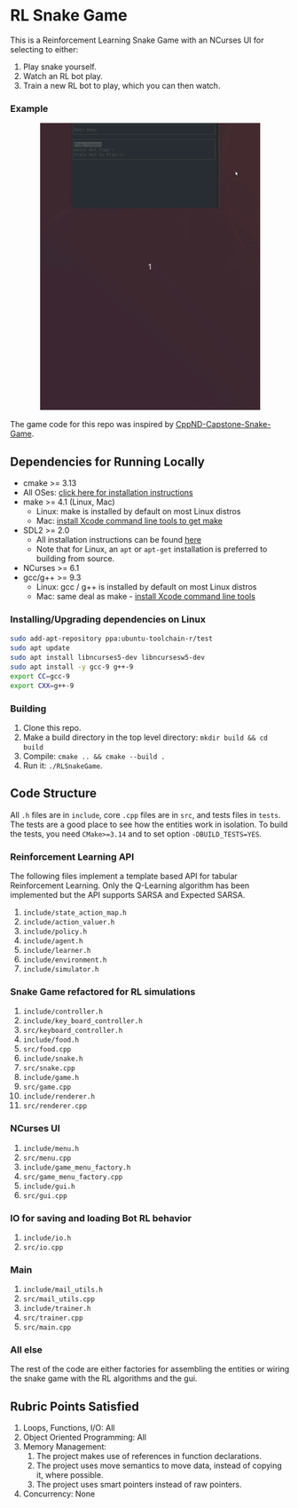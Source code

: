 # RL Snake Game
This is a Reinforcement Learning Snake Game with an NCurses UI for selecting to either:
1. Play snake yourself.
1. Watch an RL bot play.
1. Train a new RL bot to play, which you can then watch.

### Example
<p align="center">
<img src="snake_game.gif"/>
</p>

The game code for this repo was inspired
by [CppND-Capstone-Snake-Game](https://github.com/udacity/CppND-Capstone-Snake-Game).

## Dependencies for Running Locally
* cmake >= 3.13
* All OSes: [click here for installation instructions](https://cmake.org/install/)
* make >= 4.1 (Linux, Mac)
    * Linux: make is installed by default on most Linux distros
    * Mac: [install Xcode command line tools to get make](https://developer.apple.com/xcode/features/)
* SDL2 >= 2.0
    * All installation instructions can be found [here](https://wiki.libsdl.org/Installation)
    * Note that for Linux, an `apt` or `apt-get` installation is preferred to building from source.
* NCurses >= 6.1
* gcc/g++ >= 9.3
    * Linux: gcc / g++ is installed by default on most Linux distros
    * Mac: same deal as make - [install Xcode command line tools](https://developer.apple.com/xcode/features/)

### Installing/Upgrading dependencies on Linux
```bash
sudo add-apt-repository ppa:ubuntu-toolchain-r/test
sudo apt update
sudo apt install libncurses5-dev libncursesw5-dev
sudo apt install -y gcc-9 g++-9
export CC=gcc-9
export CXX=g++-9
```

### Building
1. Clone this repo.
2. Make a build directory in the top level directory: `mkdir build && cd build`
3. Compile: `cmake .. && cmake --build .`
4. Run it: `./RLSnakeGame`.

## Code Structure
All `.h` files are in `include`, core `.cpp` files are in `src`, and tests files in `tests`. The tests are a good place
to see how the entities work in isolation. To build the tests, you need `CMake>=3.14` and to set 
option `-DBUILD_TESTS=YES`.

### Reinforcement Learning API
The following files implement a template based API for tabular Reinforcement Learning. Only the 
Q-Learning algorithm has been implemented but the API supports SARSA and Expected SARSA.
1. `include/state_action_map.h`
1. `include/action_valuer.h`
1. `include/policy.h`
1. `include/agent.h`
1. `include/learner.h`
1. `include/environment.h`
1. `include/simulator.h`

### Snake Game refactored for RL simulations
1. `include/controller.h`
1. `include/key_board_controller.h`
1. `src/keyboard_controller.h`
1. `include/food.h`
1. `src/food.cpp`
1. `include/snake.h`
1. `src/snake.cpp`
1. `include/game.h`
1. `src/game.cpp`
1. `include/renderer.h`
1. `src/renderer.cpp`

### NCurses UI
1. `include/menu.h`
1. `src/menu.cpp`
1. `include/game_menu_factory.h`
1. `src/game_menu_factory.cpp`
1. `include/gui.h`
1. `src/gui.cpp`

### IO for saving and loading Bot RL behavior
1. `include/io.h`
1. `src/io.cpp`

### Main
1. `include/mail_utils.h`
1. `src/mail_utils.cpp`
1. `include/trainer.h`
1. `src/trainer.cpp`
1. `src/main.cpp`

### All else
The rest of the code are either factories for assembling the entities or wiring the snake game with the RL 
algorithms and the gui.

## Rubric Points Satisfied
1. Loops, Functions, I/O: All
1. Object Oriented Programming: All
1. Memory Management: 
    1. The project makes use of references in function declarations.
    1. The project uses move semantics to move data, instead of copying it, where possible.
    1. The project uses smart pointers instead of raw pointers.
1. Concurrency: None
       
